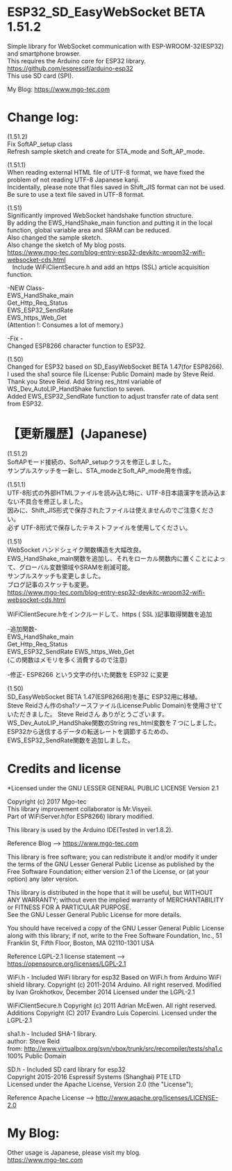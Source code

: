 # ESP32_SD_EasyWebSocket BETA 1.51.2
Simple library for WebSocket communication with ESP-WROOM-32(ESP32) and smartphone browser.  
This requires the Arduino core for ESP32 library.  
https://github.com/espressif/arduino-esp32  
This use SD card (SPI).  

My Blog: https://www.mgo-tec.com
# Change log:
(1.51.2)  
Fix SoftAP_setup class  
Refresh sample sketch and create for STA_mode and Soft_AP_mode.  
  
(1.51.1)  
When reading external HTML file of UTF-8 format, we have fixed the problem of not reading UTF-8 Japanese kanji.  
Incidentally, please note that files saved in Shift_JIS format can not be used.  
Be sure to use a text file saved in UTF-8 format.  
  
(1.51)  
Significantly improved WebSocket handshake function structure.  
By adding the EWS_HandShake_main function and putting it in the local function, global variable area and SRAM can be reduced.  
Also changed the sample sketch.  
Also change the sketch of My blog posts.  
https://www.mgo-tec.com/blog-entry-esp32-devkitc-wroom32-wifi-websocket-cds.html  
  
Include WiFiClientSecure.h and add an https (SSL) article acquisition function.  
  
-NEW Class-  
EWS_HandShake_main  
Get_Http_Req_Status  
EWS_ESP32_SendRate  
EWS_https_Web_Get  
(Attention !: Consumes a lot of memory.)  
  
-Fix -  
Changed ESP8266 character function to ESP32.  
  
(1.50)  
Changed for ESP32 based on SD_EasyWebSocket BETA 1.47(for ESP8266).
I used the sha1 source file (License: Public Domain) made by Steve Reid.
Thank you Steve Reid.
Add String res_html variable of WS_Dev_AutoLIP_HandShake function to seven.  
Added EWS_ESP32_SendRate function to adjust transfer rate of data sent from ESP32.  
  
  
# 【更新履歴】(Japanese)
(1.51.2)  
SoftAPモード接続の、SoftAP_setupクラスを修正しました。  
サンプルスケッチを一新し、STA_modeとSoft_AP_mode用を作成。  
  
(1.51.1)  
UTF-8形式の外部HTMLファイルを読み込む時に、UTF-8日本語漢字を読み込まない不具合を修正しました。  
因みに、Shift_JIS形式で保存されたファイルは使えませんのでご注意ください。  
必ず UTF-8形式で保存したテキストファイルを使用してください。 
  
(1.51)  
WebSocket ハンドシェイク関数構造を大幅改良。  
EWS_HandShake_main関数を追加し、それをローカル関数内に置くことによって、グローバル変数領域やSRAMを削減可能。  
サンプルスケッチも変更しました。  
ブログ記事のスケッチも変更。  
https://www.mgo-tec.com/blog-entry-esp32-devkitc-wroom32-wifi-websocket-cds.html  
  
WiFiClientSecure.hをインクルードして、https ( SSL )記事取得関数を追加  
  
-追加関数-  
EWS_HandShake_main  
Get_Http_Req_Status  
EWS_ESP32_SendRate
EWS_https_Web_Get  
(この関数はメモリを多く消費するので注意)  
  
-修正-
ESP8266 という文字の付いた関数を ESP32 に変更
  
(1.50)  
SD_EasyWebSocket BETA 1.47(ESP8266用)を基に ESP32用に移植。  
Steve Reidさん作のsha1ソースファイル(License:Public Domain)を使用させていただきました。
Steve Reidさん ありがとうございます。
WS_Dev_AutoLIP_HandShake関数のString res_html変数を７つにしました。
ESP32から送信するデータの転送レートを調節するための、EWS_ESP32_SendRate関数を追加しました。  

# Credits and license
*Licensed under the GNU LESSER GENERAL PUBLIC LICENSE Version 2.1  
  
Copyright (c) 2017 Mgo-tec  
This library improvement collaborator is Mr.Visyeii.  
Part of WiFiServer.h(for ESP8266) library modified.  
  
This library is used by the Arduino IDE(Tested in ver1.8.2).  
  
Reference Blog --> https://www.mgo-tec.com  
  
This library is free software; you can redistribute it and/or modify it under the terms of the GNU Lesser General Public License as published by the Free Software Foundation; either version 2.1 of the License, or (at your option) any later version.  
  
This library is distributed in the hope that it will be useful, but WITHOUT ANY WARRANTY; without even the implied warranty of MERCHANTABILITY or FITNESS FOR A PARTICULAR PURPOSE.  
See the GNU Lesser General Public License for more details.  
  
You should have received a copy of the GNU Lesser General Public License along with this library; if not, write to the Free Software Foundation, Inc., 51 Franklin St, Fifth Floor, Boston, MA  02110-1301  USA  
  
Reference LGPL-2.1 license statement --> https://opensource.org/licenses/LGPL-2.1  
  
WiFi.h - Included WiFi library for esp32
Based on WiFi.h from Arduino WiFi shield library.
Copyright (c) 2011-2014 Arduino.  All right reserved.
Modified by Ivan Grokhotkov, December 2014
Licensed under the LGPL-2.1

WiFiClientSecure.h
Copyright (c) 2011 Adrian McEwen.  All right reserved.
Additions Copyright (C) 2017 Evandro Luis Copercini.
Licensed under the LGPL-2.1
  
sha1.h - Included SHA-1 library.  
author: Steve Reid  
from: http://www.virtualbox.org/svn/vbox/trunk/src/recompiler/tests/sha1.c  
100% Public Domain  
  
SD.h - Included SD card library for esp32  
Copyright 2015-2016 Espressif Systems (Shanghai) PTE LTD  
Licensed under the Apache License, Version 2.0 (the "License");  
  
Reference Apache License --> http://www.apache.org/licenses/LICENSE-2.0  
  
# My Blog: 
Other usage is Japanese, please visit my blog.  
https://www.mgo-tec.com